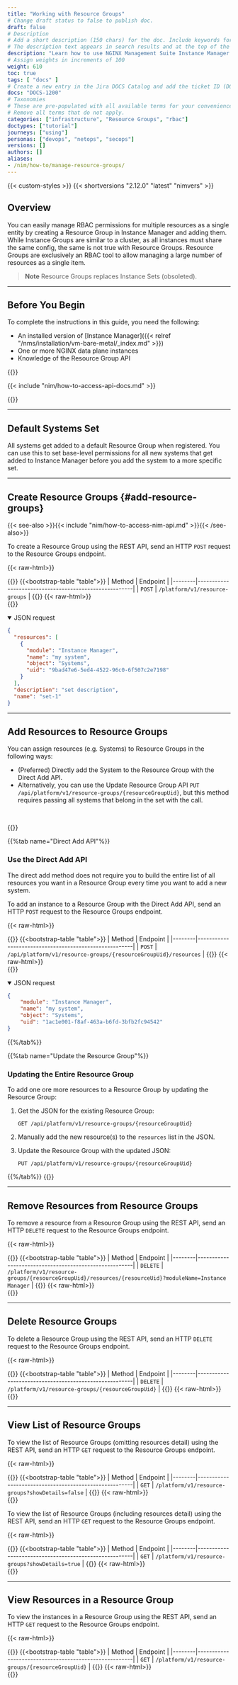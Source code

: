 ```yaml
---
title: "Working with Resource Groups"
# Change draft status to false to publish doc.
draft: false
# Description
# Add a short description (150 chars) for the doc. Include keywords for SEO. 
# The description text appears in search results and at the top of the doc.
description: "Learn how to use NGINX Management Suite Instance Manager to create Resource Groups, which you can use to manage multiple resources (Systems, Instance Groups, etc.) as a single permission object."
# Assign weights in increments of 100
weight: 610
toc: true
tags: [ "docs" ]
# Create a new entry in the Jira DOCS Catalog and add the ticket ID (DOCS-<number>) below
docs: "DOCS-1200"
# Taxonomies
# These are pre-populated with all available terms for your convenience.
# Remove all terms that do not apply.
categories: ["infrastructure", "Resource Groups", "rbac"]
doctypes: ["tutorial"]
journeys: ["using"]
personas: ["devops", "netops", "secops"]
versions: []
authors: []
aliases:
- /nim/how-to/manage-resource-groups/
---
```


{{< custom-styles >}}
{{< shortversions "2.12.0" "latest" "nimvers" >}}

## Overview

You can easily manage RBAC permissions for multiple resources as a single entity by creating a Resource Group in Instance Manager and adding them. While Instance Groups are similar to a cluster, as all instances must share the same config, the same is not true with Resource Groups. Resource Groups are exclusively an RBAC tool to allow managing a large number of resources as a single item.

> **Note**
> Resource Groups replaces Instance Sets (obsoleted).

---

## Before You Begin

To complete the instructions in this guide, you need the following:

- An installed version of [Instance Manager]({{< relref "/nms/installation/vm-bare-metal/_index.md" >}})
- One or more NGINX data plane instances
- Knowledge of the Resource Group API

{{<see-also>}}

{{< include "nim/how-to-access-api-docs.md" >}}

{{</see-also>}}

---

## Default Systems Set

All systems get added to a default Resource Group when registered. You can use this to set base-level permissions for all new systems that get added to Instance Manager before you add the system to a more specific set.

---

## Create Resource Groups {#add-resource-groups}

{{< see-also >}}{{< include "nim/how-to-access-nim-api.md" >}}{{< /see-also>}}

To create a Resource Group using the REST API, send an HTTP `POST` request to the Resource Groups endpoint.

{{< raw-html>}}<div class="table-responsive">{{</raw-html>}}
{{<bootstrap-table "table">}}
| Method | Endpoint                                              |
|--------|-------------------------------------------------------|
| `POST` | `/platform/v1/resource-groups` |
{{</bootstrap-table>}}
{{< raw-html>}}</div>{{</raw-html>}}

<details open>
<summary>JSON request</summary>

```json
{
  "resources": [
    {
      "module": "Instance Manager",
      "name": "my system",
      "object": "Systems",
      "uid": "9bad47e6-5ed4-4522-96c0-6f507c2e7198"    
    }
  ],
  "description": "set description",
  "name": "set-1"
}
```

---

## Add Resources to Resource Groups

You can assign resources (e.g. Systems) to Resource Groups in the following ways:

- (Preferred) Directly add the System to the Resource Group with the Direct Add API.
- Alternatively, you can use the Update Resource Group API `PUT /api/platform/v1/resource-groups/{resourceGroupUid}`, but this method requires passing all systems that belong in the set with the call.

<br>

{{<tabs name="add-resources-to-resource-group">}}

{{%tab name="Direct Add API"%}}

### Use the Direct Add API

The direct add method does not require you to build the entire list of all resources you want in a Resource Group every time you want to add a new system.

To add an instance to a Resource Group with the Direct Add API, send an HTTP `POST` request to the Resource Groups endpoint.

{{< raw-html>}}<div class="table-responsive">{{</raw-html>}}
{{<bootstrap-table "table">}}
| Method | Endpoint                                              |
|--------|-------------------------------------------------------|
| `POST` | `/api/platform/v1/resource-groups/{resourceGroupUid}/resources` |
{{</bootstrap-table>}}
{{< raw-html>}}</div>{{</raw-html>}}

<details open>
<summary>JSON request</summary>

```json
{
    "module": "Instance Manager",
    "name": "my system",
    "object": "Systems",
    "uid": "1ac1e001-f8af-463a-b6fd-3bfb2fc94542"
}
```

{{%/tab%}}

{{%tab name="Update the Resource Group"%}}

### Updating the Entire Resource Group

To add one ore more resources to a Resource Group by updating the Resource Group:

1. Get the JSON for the existing Resource Group:

   `GET /api/platform/v1/resource-groups/{resourceGroupUid}`

2. Manually add the new resource(s) to the `resources` list in the JSON.
3. Update the Resource Group with the updated JSON: 

   `PUT /api/platform/v1/resource-groups/{resourceGroupUid}`

{{%/tab%}}
{{</tabs>}}

---

## Remove Resources from Resource Groups

To remove a resource from a Resource Group using the REST API, send an HTTP `DELETE` request to the Resource Groups endpoint.

{{< raw-html>}}<div class="table-responsive">{{</raw-html>}}
{{<bootstrap-table "table">}}
| Method | Endpoint                                              |
|--------|-------------------------------------------------------|
| `DELETE` | `/platform/v1/resource-groups/{resourceGroupUid}/resources/{resourceUid}?moduleName=Instance Manager` |
{{</bootstrap-table>}}
{{< raw-html>}}</div>{{</raw-html>}}

---

## Delete Resource Groups

To delete a Resource Group using the REST API, send an HTTP `DELETE` request to the Resource Groups endpoint.

{{< raw-html>}}<div class="table-responsive">{{</raw-html>}}
{{<bootstrap-table "table">}}
| Method | Endpoint                                              |
|--------|-------------------------------------------------------|
| `DELETE` | `/platform/v1/resource-groups/{resourceGroupUid}` |
{{</bootstrap-table>}}
{{< raw-html>}}</div>{{</raw-html>}}

---

## View List of Resource Groups

To view the list of Resource Groups (omitting resources detail) using the REST API, send an HTTP `GET` request to the Resource Groups endpoint.

{{< raw-html>}}<div class="table-responsive">{{</raw-html>}}
{{<bootstrap-table "table">}}
| Method | Endpoint                                              |
|--------|-------------------------------------------------------|
| `GET` | `/platform/v1/resource-groups?showDetails=false` |
{{</bootstrap-table>}}
{{< raw-html>}}</div>{{</raw-html>}}

To view the list of Resource Groups (including resources detail) using the REST API, send an HTTP `GET` request to the Resource Groups endpoint.

{{< raw-html>}}<div class="table-responsive">{{</raw-html>}}
{{<bootstrap-table "table">}}
| Method | Endpoint                                              |
|--------|-------------------------------------------------------|
| `GET` | `/platform/v1/resource-groups?showDetails=true` |
{{</bootstrap-table>}}
{{< raw-html>}}</div>{{</raw-html>}}

---

## View Resources in a Resource Group

To view the instances in a Resource Group using the REST API, send an HTTP `GET` request to the Resource Groups endpoint.

{{< raw-html>}}<div class="table-responsive">{{</raw-html>}}
{{<bootstrap-table "table">}}
| Method | Endpoint                                              |
|--------|-------------------------------------------------------|
| `GET` | `/platform/v1/resource-groups/{resourceGroupUid}` |
{{</bootstrap-table>}}
{{< raw-html>}}</div>{{</raw-html>}}